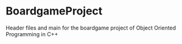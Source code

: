 # BoardgameProject
Header files and main for the boardgame project of Object Oriented Programming in C++ 
